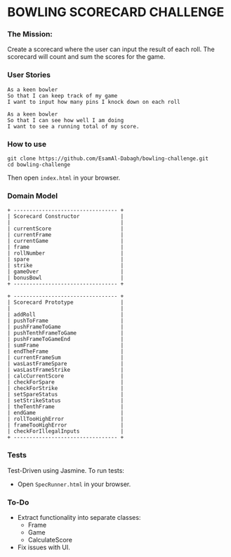 # BOWLING SCORECARD CHALLENGE

### The Mission: 
Create a scorecard where the user can input the result of each roll. The scorecard will count and sum the scores for the game. 

### User Stories
```
As a keen bowler
So that I can keep track of my game
I want to input how many pins I knock down on each roll

As a keen bowler
So that I can see how well I am doing
I want to see a running total of my score. 
```

### How to use

```
git clone https://github.com/EsamAl-Dabagh/bowling-challenge.git
cd bowling-challenge
```
Then open `index.html` in your browser. 

### Domain Model

```
+ --------------------------------- +
| Scorecard Constructor             |
|                                   |
| currentScore                      |
| currentFrame                      |
| currentGame                       |
| frame                             |
| rollNumber                        |
| spare                             |
| strike                            |
| gameOver                          |
| bonusBowl                         |
+ --------------------------------- +

+ --------------------------------- +
| Scorecard Prototype               |
|                                   |
| addRoll                           |
| pushToFrame                       |
| pushFrameToGame                   |
| pushTenthFrameToGame              |
| pushFrameToGameEnd                |
| sumFrame                          |
| endTheFrame                       |
| currentFrameSum                   |
| wasLastFrameSpare                 |
| wasLastFrameStrike                |
| calcCurrentScore                  |
| checkForSpare                     |
| checkForStrike                    |
| setSpareStatus                    |
| setStrikeStatus                   |
| theTenthFrame                     |
| endGame                           |
| rollTooHighError                  |
| frameTooHighError                 |
| checkForIllegalInputs             |
+ --------------------------------- +

```

### Tests
Test-Driven using Jasmine. To run tests:
* Open `SpecRunner.html` in your browser. 

### To-Do
* Extract functionality into separate classes:
    * Frame
    * Game
    * CalculateScore
* Fix issues with UI. 
